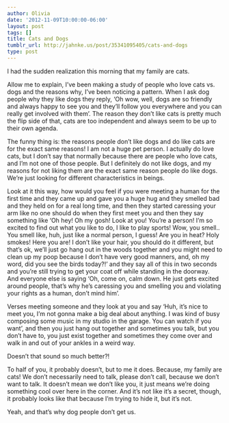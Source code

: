 ```yaml
---
author: Olivia
date: '2012-11-09T10:00:00-06:00'
layout: post
tags: []
title: Cats and Dogs
tumblr_url: http://jahnke.us/post/35341095405/cats-and-dogs
type: post
---
```


I had the sudden realization this morning that my family are cats.

Allow me to explain, I’ve been making a study of people who love cats vs. dogs and the reasons why, I’ve been noticing a pattern. When I ask dog people why they like dogs they reply, ‘Oh wow, well, dogs are so friendly and always happy to see you and they’ll follow you everywhere and you can really get involved with them’. The reason they don’t like cats is pretty much the flip side of that, cats are too independent and always seem to be up to their own agenda. 

The funny thing is: the reasons people don’t like dogs and do like cats are for the exact same reasons! I am not a huge pet person. I actually do love cats, but I don’t say that normally because there are people who love cats, and I’m not one of those people. But I definitely do not like dogs, and my reasons for not liking them are the exact same reason people do like dogs. We’re just looking for different characteristics in beings. 

Look at it this way, how would you feel if you were meeting a human for the first time and they came up and gave you a huge hug and they smelled bad and they held on for a real long time, and then they started caressing your arm like no one should do when they first meet you and then they say something like ‘Oh hey! Oh my gosh! Look at you! You’re a person! I’m so excited to find out what you like to do, I like to play sports! Wow, you smell.. You smell like, huh, just like a normal person, I guess! Are you in heat? Holy smokes! Here you are! I don’t like your hair, you should do it different, but that’s ok, we’ll just go hang out in the woods together and you might need to clean up my poop because I don’t have very good manners, and, oh my word, did you see the birds today?!’ and they say all of this in two seconds and you’re still trying to get your coat off while standing in the doorway. And everyone else is saying ‘Oh, come on, calm down. He just gets excited around people, that’s why he’s caressing you and smelling you and violating your rights as a human, don’t mind him’. 

Verses meeting someone and they look at you and say ‘Huh, it’s nice to meet you, I’m not gonna make a big deal about anything. I was kind of busy composing some music in my studio in the garage. You can watch if you want’, and then you just hang out together and sometimes you talk, but you don’t have to, you just exist together and sometimes they come over and walk in and out of your ankles in a weird way. 

Doesn’t that sound so much better?! 

To half of you, it probably doesn’t, but to me it does. Because, my family are cats! We don’t necessarily need to talk, please don’t call, because we don’t want to talk. It doesn’t mean we don’t like you, it just means we’re doing something cool over here in the corner. And it’s not like it’s a secret, though, it probably looks like that because I’m trying to hide it, but it’s not. 

Yeah, and that’s why dog people don’t get us. 
